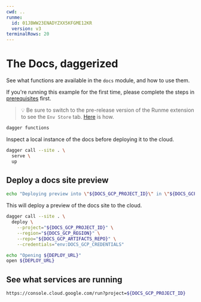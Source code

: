 ```yaml
---
cwd: ..
runme:
  id: 01JBWW23ENADYZXX5KFGME12KR
  version: v3
terminalRows: 20
---
```


# The Docs, daggerized

See what functions are available in the `docs` module, and how to use them.

If you're running this example for the first time, please complete the steps in [prerequisites](#SETUP.md) first.

> 💡 Be sure to switch to the pre-release version of the Runme extension to see the `Env Store` tab. [Here](https://docs.runme.dev/installation/vscode#bleeding-edge-features) is how.

```sh {"id":"01JBW9KGZT5XE4B0G1Z8GK1239","terminalRows":"8"}
dagger functions
```

Inspect a local instance of the docs before deploying it to the cloud.

```sh {"background":"true","id":"01JBWGTT8R91VNCV1JSG8KF1K5","name":"serve-locally"}
dagger call --site . \
  serve \
  up
```

## Deploy a docs site preview

```sh {"id":"01JBWVFDXVDBBMRQAQA61NN6CB","name":"deploy-where","terminalRows":"3"}
echo "Deploying preview into \"${DOCS_GCP_PROJECT_ID}\" in \"${DOCS_GCP_REGION}\" via artifacts repo \"${DOCS_GCP_ARTIFACTS_REPO}\"."
```

This will deploy a preview of the docs site to the cloud.

```sh {"background":"false","id":"01JBWA2741XJE0KZZTGP7P1WKB","name":"DEPLOY_URL"}
dagger call --site . \
  deploy \
    --project="${DOCS_GCP_PROJECT_ID}" \
    --region="${DOCS_GCP_REGION}" \
    --repo="${DOCS_GCP_ARTIFACTS_REPO}" \
    --credentials="env:DOCS_GCP_CREDENTIALS"
```

```sh {"id":"01JBWV44M5ZJCAERKS9E5KP7RS","interactive":"true","terminalRows":"5"}
echo "Opening ${DEPLOY_URL}"
open ${DEPLOY_URL}
```

## See what services are running

```sh {"id":"01JBX0HGR3DBKSC6PJM57845EK"}
https://console.cloud.google.com/run?project=${DOCS_GCP_PROJECT_ID}
```
